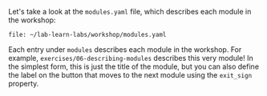 Let's take a look at the `modules.yaml` file, which describes each module in the workshop:

```editor:open-file
file: ~/lab-learn-labs/workshop/modules.yaml
```

Each entry under `modules` describes each module in the workshop. For example, `exercises/06-describing-modules` describes this very module! In the simplest form, this is just the title of the module, but you can also define the label on the button that moves to the next module using the `exit_sign` property.